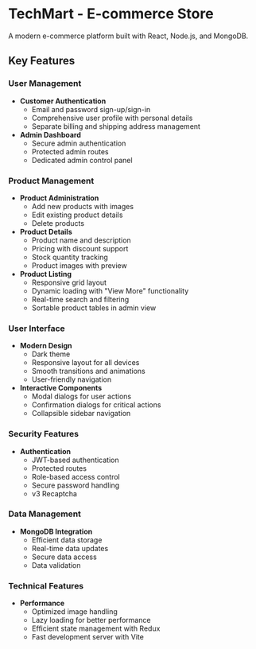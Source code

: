 # TechMart - E-commerce Store

A modern e-commerce platform built with React, Node.js, and MongoDB.

## Key Features

### User Management

- **Customer Authentication**
  - Email and password sign-up/sign-in
  - Comprehensive user profile with personal details
  - Separate billing and shipping address management
- **Admin Dashboard**
  - Secure admin authentication
  - Protected admin routes
  - Dedicated admin control panel

### Product Management

- **Product Administration**
  - Add new products with images
  - Edit existing product details
  - Delete products
- **Product Details**
  - Product name and description
  - Pricing with discount support
  - Stock quantity tracking
  - Product images with preview
- **Product Listing**
  - Responsive grid layout
  - Dynamic loading with "View More" functionality
  - Real-time search and filtering
  - Sortable product tables in admin view

### User Interface

- **Modern Design**
  - Dark theme
  - Responsive layout for all devices
  - Smooth transitions and animations
  - User-friendly navigation
- **Interactive Components**
  - Modal dialogs for user actions
  - Confirmation dialogs for critical actions
  - Collapsible sidebar navigation

### Security Features

- **Authentication**
  - JWT-based authentication
  - Protected routes
  - Role-based access control
  - Secure password handling
  - v3 Recaptcha

### Data Management

- **MongoDB Integration**
  - Efficient data storage
  - Real-time data updates
  - Secure data access
  - Data validation

### Technical Features

- **Performance**
  - Optimized image handling
  - Lazy loading for better performance
  - Efficient state management with Redux
  - Fast development server with Vite
